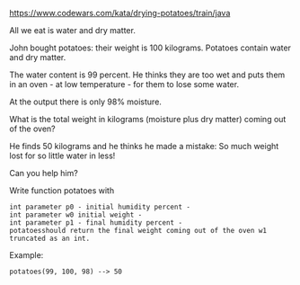 https://www.codewars.com/kata/drying-potatoes/train/java

All we eat is water and dry matter.

John bought potatoes: their weight is 100 kilograms. Potatoes contain water and dry matter.

The water content is 99 percent. He thinks they are too wet and puts them in an oven -
at low temperature - for them to lose some water.

At the output there is only 98% moisture.

What is the total weight in kilograms (moisture plus dry matter) coming out of the oven?

He finds 50 kilograms and he thinks he made a mistake: So much weight lost for so little water in less!

Can you help him?

Write function potatoes with
```
int parameter p0 - initial humidity percent -
int parameter w0 initial weight -
int parameter p1 - final humidity percent -
potatoesshould return the final weight coming out of the oven w1 truncated as an int.
```
Example:
```
potatoes(99, 100, 98) --> 50
```
